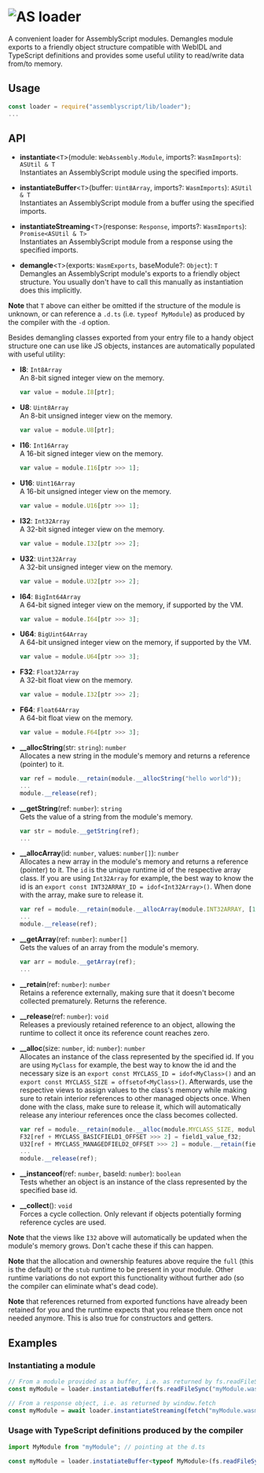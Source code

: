 ![AS](https://avatars1.githubusercontent.com/u/28916798?s=48) loader
======================

A convenient loader for AssemblyScript modules. Demangles module exports to a friendly object structure compatible with WebIDL and TypeScript definitions and provides some useful utility to read/write data from/to memory.

Usage
-----

```js
const loader = require("assemblyscript/lib/loader");
...
```

API
---

* **instantiate**<`T`>(module: `WebAssembly.Module`, imports?: `WasmImports`): `ASUtil & T`<br />
  Instantiates an AssemblyScript module using the specified imports.

* **instantiateBuffer**<`T`>(buffer: `Uint8Array`, imports?: `WasmImports`): `ASUtil & T`<br />
  Instantiates an AssemblyScript module from a buffer using the specified imports.

* **instantiateStreaming**<`T`>(response: `Response`, imports?: `WasmImports`): `Promise<ASUtil & T>`<br />
  Instantiates an AssemblyScript module from a response using the specified imports.

* **demangle**<`T`>(exports: `WasmExports`, baseModule?: `Object`): `T`<br />
  Demangles an AssemblyScript module's exports to a friendly object structure. You usually don't have to call this manually as instantiation does this implicitly.

**Note** that `T` above can either be omitted if the structure of the module is unknown, or can reference a `.d.ts` (i.e. `typeof MyModule`) as produced by the compiler with the `-d` option.

Besides demangling classes exported from your entry file to a handy object structure one can use like JS objects, instances are automatically populated with useful utility:

* **I8**: `Int8Array`<br />
  An 8-bit signed integer view on the memory.

  ```ts
  var value = module.I8[ptr];
  ```

* **U8**: `Uint8Array`<br />
  An 8-bit unsigned integer view on the memory.

  ```ts
  var value = module.U8[ptr];
  ```

* **I16**: `Int16Array`<br />
  A 16-bit signed integer view on the memory.

  ```ts
  var value = module.I16[ptr >>> 1];
  ```

* **U16**: `Uint16Array`<br />
  A 16-bit unsigned integer view on the memory.

  ```ts
  var value = module.U16[ptr >>> 1];
  ```

* **I32**: `Int32Array`<br />
  A 32-bit signed integer view on the memory.

  ```ts
  var value = module.I32[ptr >>> 2];
  ```

* **U32**: `Uint32Array`<br />
  A 32-bit unsigned integer view on the memory.

  ```ts
  var value = module.U32[ptr >>> 2];
  ```

* **I64**: `BigInt64Array`<br />
  A 64-bit signed integer view on the memory, if supported by the VM.

  ```ts
  var value = module.I64[ptr >>> 3];
  ```

* **U64**: `BigUint64Array`<br />
  A 64-bit unsigned integer view on the memory, if supported by the VM.

  ```ts
  var value = module.U64[ptr >>> 3];
  ```

* **F32**: `Float32Array`<br />
  A 32-bit float view on the memory.

  ```ts
  var value = module.I32[ptr >>> 2];
  ```

* **F64**: `Float64Array`<br />
  A 64-bit float view on the memory.

  ```ts
  var value = module.F64[ptr >>> 3];
  ```

* **__allocString**(str: `string`): `number`<br />
  Allocates a new string in the module's memory and returns a reference (pointer) to it.

  ```ts
  var ref = module.__retain(module.__allocString("hello world"));
  ...
  module.__release(ref);
  ```

* **__getString**(ref: `number`): `string`<br />
  Gets the value of a string from the module's memory.

  ```ts
  var str = module.__getString(ref);
  ...
  ```

* **__allocArray**(id: `number`, values: `number[]`): `number`<br />
  Allocates a new array in the module's memory and returns a reference (pointer) to it.
  The `id` is the unique runtime id of the respective array class. If you are using `Int32Array` for example, the best way to know the id is an `export const INT32ARRAY_ID = idof<Int32Array>()`. When done with the array, make sure to release it.

  ```ts
  var ref = module.__retain(module.__allocArray(module.INT32ARRAY, [1, 2, 3]));
  ...
  module.__release(ref);
  ```

* **__getArray**(ref: `number`): `number[]`<br />
  Gets the values of an array from the module's memory.

  ```ts
  var arr = module.__getArray(ref);
  ...
  ```

* **__retain**(ref: `number`): `number`<br />
  Retains a reference externally, making sure that it doesn't become collected prematurely. Returns the reference.

* **__release**(ref: `number`): `void`<br />
  Releases a previously retained reference to an object, allowing the runtime to collect it once its reference count reaches zero.

* **__alloc**(size: `number`, id: `number`): `number`<br />
  Allocates an instance of the class represented by the specified id. If you are using `MyClass` for example, the best way to know the id and the necessary size is an `export const MYCLASS_ID = idof<MyClass>()` and an `export const MYCLASS_SIZE = offsetof<MyClass>()`. Afterwards, use the respective views to assign values to the class's memory while making sure to retain interior references to other managed objects once. When done with the class, make sure to release it, which will automatically release any interiour references once the class becomes collected.

  ```ts
  var ref = module.__retain(module.__alloc(module.MYCLASS_SIZE, module.MYCLASS_ID));
  F32[ref + MYCLASS_BASICFIELD1_OFFSET >>> 2] = field1_value_f32;
  U32[ref + MYCLASS_MANAGEDFIELD2_OFFSET >>> 2] = module.__retain(field2_value_ref);
  ...
  module.__release(ref);
  ```

* **__instanceof**(ref: `number`, baseId: `number`): `boolean`<br />
  Tests whether an object is an instance of the class represented by the specified base id.

* **__collect**(): `void`<br />
  Forces a cycle collection. Only relevant if objects potentially forming reference cycles are used.

**Note** that the views like `I32` above will automatically be updated when the module's memory grows. Don't cache these if this can happen.

**Note** that the allocation and ownership features above require the `full` (this is the default) or the `stub` runtime to be present in your module. Other runtime variations do not export this functionality without further ado (so the compiler can eliminate what's dead code).

**Note** that references returned from exported functions have already been retained for you and the runtime expects that you release them once not needed anymore. This is also true for constructors and getters.

Examples
--------

### Instantiating a module

```js
// From a module provided as a buffer, i.e. as returned by fs.readFileSync
const myModule = loader.instantiateBuffer(fs.readFileSync("myModule.wasm"), myImports);

// From a response object, i.e. as returned by window.fetch
const myModule = await loader.instantiateStreaming(fetch("myModule.wasm"), myImports);
```

### Usage with TypeScript definitions produced by the compiler

```ts
import MyModule from "myModule"; // pointing at the d.ts

const myModule = loader.instatiateBuffer<typeof MyModule>(fs.readFileSync("myModule.wasm"), myImports);
```
